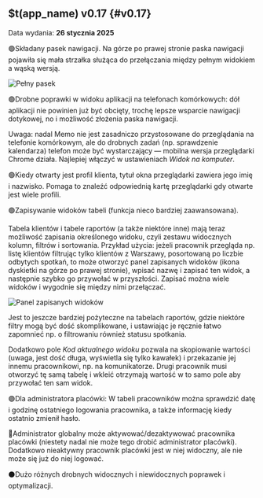 ## $t(app_name) v0.17 {#v0.17}

Data wydania: **26 stycznia 2025**

🟢Składany pasek nawigacji. Na górze po prawej stronie paska nawigacji pojawiła się mała strzałka
służąca do przełączania między pełnym widokiem a wąską wersją.

![Pełny pasek](navigation-collapse.png)

🟢Drobne poprawki w widoku aplikacji na telefonach komórkowych: dół aplikacji nie powinien już być obcięty,
trochę lepsze wsparcie nawigacji dotykowej, no i możliwość złożenia paska nawigacji.

Uwaga: nadal Memo nie jest zasadniczo przystosowane do przeglądania na telefonie komórkowym,
ale do drobnych zadań (np. sprawdzenie kalendarza) telefon może być wystarczający — mobilna wersja
przeglądarki Chrome działa. Najlepiej włączyć w ustawieniach _Widok na komputer_.

🟢Kiedy otwarty jest profil klienta, tytuł okna przeglądarki zawiera jego imię i nazwisko.
Pomaga to znaleźć odpowiednią kartę przeglądarki gdy otwarte jest wiele profili.

🟢Zapisywanie widoków tabeli (funkcja nieco bardziej zaawansowana).

Tabela klientów i tabele raportów (a także niektóre inne) mają teraz możliwość zapisania określonego widoku,
czyli zestawu widocznych kolumn, filtrów i sortowania. Przykład użycia: jeżeli pracownik przegląda np.
listę klientów filtrując tylko klientów z Warszawy, posortowaną po liczbie odbytych spotkań,
to może otworzyć panel zapisanych widoków (ikona dyskietki na górze po prawej stronie),
wpisać nazwę i zapisać ten widok, a następnie szybko go przywołać w przyszłości. Zapisać można
wiele widoków i wygodnie się między nimi przełączać.

![Panel zapisanych widoków](table-saved-views.png)

Jest to jeszcze bardziej pożyteczne na tabelach raportów, gdzie niektóre filtry mogą być dość skomplikowane,
i ustawiając je ręcznie łatwo zapomnieć np. o filtrowaniu również statusu spotkania.

Dodatkowo pole _Kod aktualnego widoku_ pozwala na skopiowanie wartości (uwaga, jest dość długa,
wyświetla się tylko kawałek) i przekazanie jej innemu pracownikowi, np. na komunikatorze.
Drugi pracownik musi otworzyć tę samą tabelę i wkleić otrzymają wartość w to samo pole aby przywołać ten sam widok.

🟣Dla administratora placówki: W tabeli pracowników można sprawdzić datę i godzinę ostatniego
logowania pracownika, a także informację kiedy ostatnio zmienił hasło.

🔴Administrator globalny może aktywować/dezaktywować pracownika placówki (niestety nadal nie może tego
drobić administrator placówki). Dodatkowo nieaktywny pracownik placówki jest w niej widoczny,
ale nie może się już do niej logować.

⚫Dużo różnych drobnych widocznych i niewidocznych poprawek i optymalizacji.
